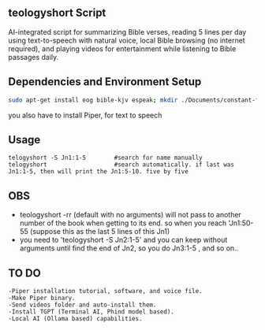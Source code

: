 ## teologyshort Script

AI-integrated script for summarizing Bible verses, reading 5 lines per day using text-to-speech with natural voice, local Bible browsing (no internet required), and playing videos for entertainment while listening to Bible passages daily.

## Dependencies and Environment Setup

```bash
sudo apt-get install eog bible-kjv espeak; mkdir ./Documents/constant-files; touch ./Documents/constant-files/teologylog
```
you also have to install Piper, for text to speech

## Usage
    telogyshort -S Jn1:1-5        #search for name manually
    telogyshort                   #search automatically. if last was Jn1:1-5, then will print the Jn1:5-10. five by five
  



## OBS
- teologyshort -rr (default with no arguments) will not pass to another number of the book when getting to its end. so when you reach 'Jn1:50-55 (suppose this as the last 5 lines of this Jn1)
- you need to 'teologyshort -S Jn2:1-5' and you can keep without arguments until find the end of Jn2, so you do Jn3:1-5 , and so on..

## TO DO

    -Piper installation tutorial, software, and voice file.
    -Make Piper binary.
    -Send videos folder and auto-install them.
    -Install TGPT (Terminal AI, Phind model based).
    -Local AI (Ollama based) capabilities.
